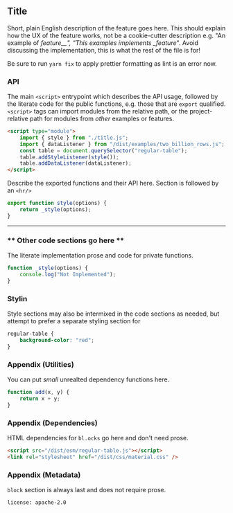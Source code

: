 ## Title

Short, plain English description of the feature goes here. This should explain how the UX of the feature works, not be a cookie-cutter description e.g. "An example of _feature\_\_", "This examples
implements \_feature_". Avoid discussing the implementation, this is what the rest of the file is for!

Be sure to run `yarn fix` to apply prettier formatting as lint is an error now.

### API

The main `<script>` entrypoint which describes the API usage, followed by the literate code for the public functions, e.g. those that are `export` qualified. `<script>` tags can import modules from
the relative path, or the project-relative path for modules from _other_ examples or features.

```html
<script type="module">
    import { style } from "./title.js";
    import { dataListener } from "/dist/examples/two_billion_rows.js";
    const table = document.querySelector("regular-table");
    table.addStyleListener(style());
    table.addDataListener(dataListener);
</script>
```

Describe the exported functions and their API here. Section is followed by an `<hr/>`

```javascript
export function style(options) {
    return _style(options);
}
```

<hr/>

### ** Other code sections go here **

The literate implementation prose and code for private functions.

```javascript
function _style(options) {
    console.log("Not Implemented");
}
```

### Stylin

Style sections may also be intermixed in the code sections as needed, but attempt to prefer a separate styling section for

```css
regular-table {
    background-color: "red";
}
```

### Appendix (Utilities)

You can put _small_ unrealted dependency functions here.

```javascript
function add(x, y) {
    return x + y;
}
```

### Appendix (Dependencies)

HTML dependencies for `bl.ocks` go here and don't need prose.

```html
<script src="/dist/esm/regular-table.js"></script>
<link rel="stylesheet" href="/dist/css/material.css" />
```

### Appendix (Metadata)

`block` section is always last and does not require prose.

```block
license: apache-2.0
```
